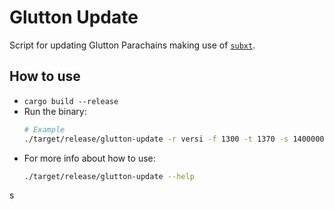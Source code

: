 # Glutton Update
Script for updating Glutton Parachains making use of [`subxt`](https://github.com/paritytech/subxt).
## How to use
- ```cargo build --release```
- Run the binary:
    ```bash
	# Example
	./target/release/glutton-update -r versi -f 1300 -t 1370 -s 1400000000 -c 1400000000 -p 0xe5be9a5092b81bca64be81d212e7f2f9eba183bb7a90954f7b76361f6edb5c0a
	```
- For more info about how to use:
	```bash
	./target/release/glutton-update --help
	```
s
